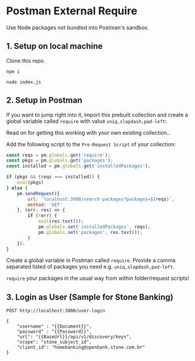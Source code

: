 # Postman External Require

Use Node packages not bundled into Postman's sandbox.

## 1. Setup on local machine

Clone this repo.

`npm i`

`node index.js`

## 2. Setup in Postman

If you want to jump right into it, import this prebuilt collection and create a global variable called `require` with value `uniq,slapdash,pad-left`:

Read on for getting this working with your own existing collection..

Add the following script to the `Pre-Request Script` of your collection:

```js
const reqs = pm.globals.get('require');
const pkgs = pm.globals.get('packages');
const installed = pm.globals.get('installedPackages');

if (pkgs && (reqs === installed)) {
    eval(pkgs)
} else {
    pm.sendRequest({
        url: `localhost:3000/search-packages?packages=${reqs}`,
        method: 'GET'
    }, (err, res) => {
        if (!err) {
            eval(res.text());
            pm.globals.set('installedPackages', reqs);
            pm.globals.set('packages', res.text());
        }
    });
}
```

Create a global variable in Postman called `require`. Provide a comma separated listed of packages you need e.g. `uniq,slapdash,pad-left`.

`require` your packages in the usual way from within folder/request scripts!

## 3. Login as User (Sample for Stone Banking)

`POST http://localhost:3000/user-login`

```
{
    "username" : "{{Document}}",
    "password" : "{{Password}}",
    "url": "{{BaseUrl}}/api/v1/discovery/keys",
    "scope": "stone_subject_id",
    "client_id": "homebanking@openbank.stone.com.br"
}
```

